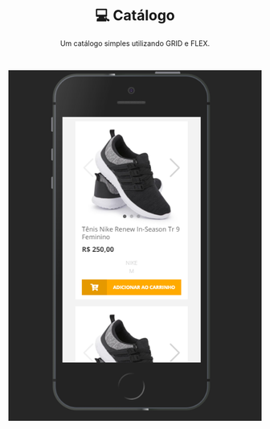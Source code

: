 <h1 align="center">💻 Catálogo</h1>
<p align="center">
  Um catálogo simples utilizando GRID e FLEX.
</p>
<br>

<p align="center">
  <img src="https://raw.githubusercontent.com/MauricioPDuarte/catalogo-cards/master/ca3.png">
</p>
